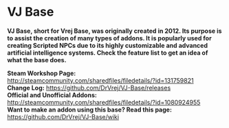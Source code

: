 # VJ Base
**VJ Base, short for Vrej Base, was originally created in 2012. Its purpose is to assist the creation of many types of addons. It is popularly used for creating Scripted NPCs due to its highly customizable and advanced artificial intelligence systems. Check the feature list to get an idea of what the base does.**

**Steam Workshop Page:** http://steamcommunity.com/sharedfiles/filedetails/?id=131759821   
**Change Log:** https://github.com/DrVrej/VJ-Base/releases   
**Official and Unofficial Addons:** http://steamcommunity.com/sharedfiles/filedetails/?id=1080924955   
**Want to make an addon using this base? Read this page:** https://github.com/DrVrej/VJ-Base/wiki   
